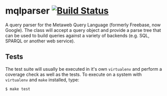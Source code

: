 # mqlparser [![Build Status](https://travis-ci.org/pudo/mqlparser.svg?branch=master)](https://travis-ci.org/pudo/mqlparser)

A query parser for the Metaweb Query Language (formerly Freebase, now
Google). The class will accept a query object and provide a parse tree
that can be used to build queries against a variety of backends (e.g.
SQL, SPARQL or another web service).

## Tests

The test suite will usually be executed in it's own ``virtualenv`` and perform a
coverage check as well as the tests. To execute on a system with ``virtualenv``
and ``make`` installed, type:

```bash
$ make test
```
